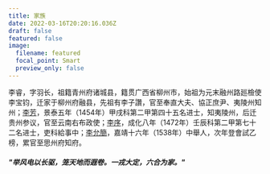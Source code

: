 ```yaml
---
title: 家族
date: 2022-03-16T20:20:16.036Z
draft: false
featured: false
image:
  filename: featured
  focal_point: Smart
  preview_only: false
---
```

李睿，字羽长，祖籍青州府诸城县，籍贯广西省柳州市，始祖为元末融州路廵檢使李宝钧，迁家于柳州府融县，先祖有李子讚，官至奉直大夫、協正庶尹、夷陵州知州；[李芳](https://zh.wikipedia.org/wiki/%E6%9D%8E%E8%8A%B3_(%E6%99%AF%E6%B3%B0%E9%80%B2%E5%A3%AB))，景泰五年（1454年）甲戌科第二甲第四十五名进士，知夷陵州，后迁贵州参议，官至云南右布政使；[李序](https://zh.wikipedia.org/wiki/%E6%9D%8E%E5%BA%8F)，成化八年（1472年）壬辰科第二甲第七十二名进士，吏科給事中；[李允簡](https://zh.wikipedia.org/zh-hans/%E6%9D%8E%E5%85%81%E7%B0%A1)，嘉靖十六年（1538年）中舉人，次年登會試乙榜，累官至思州府知府。
##### **"**举风电以长驱，笼天地而遐卷。一戎大定，六合为家。**"**